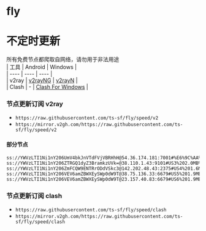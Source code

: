 # fly
# 不定时更新
所有免费节点都爬取自网络，请勿用于非法用途  
|  工具  | Android  | Windows  |  
|  ----  | ----   | ----  |  
| v2ray  | [v2rayNG](https://github.com/2dust/v2rayNG/releases) | [v2rayN](https://github.com/2dust/v2rayN/releases) |  
| Clash  | - | [Clash For Windows](https://github.com/2dust/clashN/releases) | 
  
### 节点更新订阅  v2ray
- `https://raw.githubusercontent.com/ts-sf/fly/speed/v2`  
- `https://mirror.v2gh.com/https://raw.githubusercontent.com/ts-sf/fly/speed/v2`  

#### 部分节点  
``` 
ss://YWVzLTI1Ni1nY206UmV4bkJnVTdFVjVBRHhH@54.36.174.181:7001#%E6%9C%AA%E7%9F%A52%201.9MB%2Fs
ss://YWVzLTI1Ni1nY206ZTRGQ1dyZ3BramkzUVk=@38.110.1.43:9101#US3%202.0MB%2Fs
ss://YWVzLTI1Ni1nY206ZmFCQW9ENTRrODdVSkc3@142.202.48.43:2375#US4%201.6MB%2Fs
ss://YWVzLTI1Ni1nY206VEV6amZBWXEySWp0dW9T@38.75.136.33:6679#US5%201.9MB%2Fs
ss://YWVzLTI1Ni1nY206VEV6amZBWXEySWp0dW9T@23.157.40.83:6679#US6%201.9MB%2Fs
```
### 节点更新订阅  clash
- `https://raw.githubusercontent.com/ts-sf/fly/speed/clash`  
- `https://mirror.v2gh.com/https://raw.githubusercontent.com/ts-sf/fly/speed/clash`  


